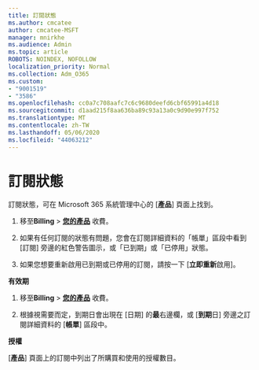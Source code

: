 ```yaml
---
title: 訂閱狀態
ms.author: cmcatee
author: cmcatee-MSFT
manager: mnirkhe
ms.audience: Admin
ms.topic: article
ROBOTS: NOINDEX, NOFOLLOW
localization_priority: Normal
ms.collection: Adm_O365
ms.custom:
- "9001519"
- "3586"
ms.openlocfilehash: cc0a7c708aafc7c6c9680deefd6cbf65991a4d18
ms.sourcegitcommit: d1aad215f8aa636ba89c93a13a0c9d90e997f752
ms.translationtype: MT
ms.contentlocale: zh-TW
ms.lasthandoff: 05/06/2020
ms.locfileid: "44063212"
---
```

# <a name="subscription-status"></a>訂閱狀態

訂閱狀態，可在 Microsoft 365 系統管理中心的 [**產品**] 頁面上找到。

1. 移至**Billing** > **[您的產品](https://go.microsoft.com/fwlink/p/?linkid=842054)** 收費。

2. 如果有任何訂閱的狀態有問題，您會在訂閱詳細資料的「帳單」區段中看到 [訂閱] 旁邊的紅色警告圖示，或「已到期」或「已停用」狀態。

3. 如果您想要重新啟用已到期或已停用的訂閱，請按一下 [**立即重新**啟用]。

**有效期**

1. 移至**Billing** > **[您的產品](https://go.microsoft.com/fwlink/p/?linkid=842054)** 收費。

2. 根據視需要而定，到期日會出現在 [日期] 的**最**右邊欄，或 [**到期**日] 旁邊之訂閱詳細資料的 [**帳單**] 區段中。

**授權**

[**產品**] 頁面上的訂閱中列出了所購買和使用的授權數目。

